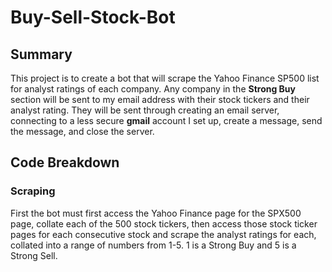 # Buy-Sell-Stock-Bot

## Summary

This project is to create a bot that will scrape the Yahoo Finance SP500 list for analyst ratings of each company. Any company in the **Strong Buy** section will be sent to my email address with their stock tickers and their analyst rating. They will be sent through creating an email server, connecting to a less secure **gmail** account I set up, create a message, send the message, and close the server.

## Code Breakdown

### Scraping
First the bot must first access the Yahoo Finance page for the SPX500 page, collate each of the 500 stock tickers, then access those stock ticker pages for each consecutive stock and scrape the analyst ratings for each, collated into a range of numbers from 1-5. 1 is a Strong Buy and 5 is a Strong Sell.
